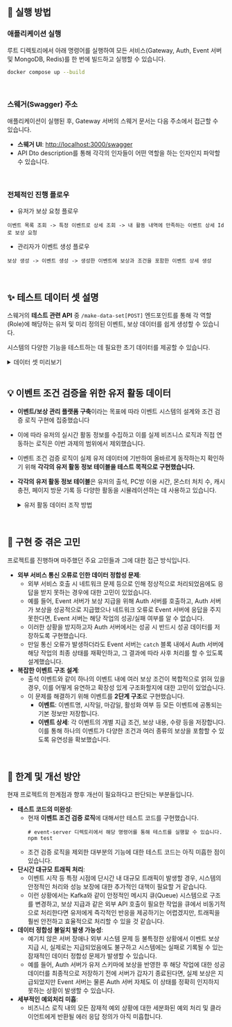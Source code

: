 ## 🚀 실행 방법

### 애플리케이션 실행

루트 디렉토리에서 아래 명령어를 실행하여 모든 서비스(Gateway, Auth, Event 서버 및 MongoDB, Redis)를 한 번에 빌드하고 실행할 수 있습니다.

```bash
docker compose up --build
```

<br>

### 스웨거(Swagger) 주소

애플리케이션이 실행된 후, Gateway 서버의 스웨거 문서는 다음 주소에서 접근할 수 있습니다.

- **스웨거 UI**: [http://localhost:3000/swagger](http://localhost:3000/swagger)
- API Dto description를 통해 각각의 인자들이 어떤 역할을 하는 인자인지 파악할 수 있습니다.

<br>

### 전체적인 진행 플로우
- 유저가 보상 요청 플로우
```
이벤트 목록 조회 -> 특정 이벤트로 상세 조회 -> 내 활동 내역에 만족하는 이벤트 상세 Id로 보상 요청
```
- 관리자가 이벤트 생성 플로우
```
보상 생성 -> 이벤트 생성 -> 생성한 이벤트에 보상과 조건을 포함한 이벤트 상세 생성
```

<br>

## ✨ 테스트 데이터 셋 설명

스웨거의 **테스트 관련 API** 중 `/make-data-set[POST]` 엔드포인트를 통해 각 역할(Role)에 해당하는 유저 및 미리 정의된 이벤트, 보상 데이터를 쉽게 생성할 수 있습니다. 

시스템의 다양한 기능을 테스트하는 데 필요한 초기 데이터를 제공할 수 있습니다.

<details>
  <summary>데이터 셋 미리보기</summary>  
  
  ### 🧑‍💻 유저 정보 (생성되는 유저 계정)
`/make-data-set` API를 통해 생성되는 기본 유저 계정 정보입니다.

- **ADMIN**: 모든 기능에 접근 가능 (USER 전용 API 제외)
    - `id`: `admin@admin.com`
    - `password`: `1234`
- **OPERATOR**: 이벤트 및 보상 등록 가능
    - `id`: `operator@operator.com`
    - `password`: `1234`
- **AUDITOR**: 이벤트 및 보상 내역 조회만 가능
    - `id`: `auditor@auditor.com`
    - `password`: `1234`
- **USER**: 보상 요청 가능
    - `id`: `user@user.com`
    - `password`: `1234`

### 🗓️ 이벤트 목록 (생성되는 이벤트)

`/make-data-set` API를 통해 생성되는 주요 이벤트 유형 및 조건은 다음과 같습니다.

- **출석 이벤트**
    - 2025-05-20 출석 시 아이템 지급
    - 2025-05-21 출석 시 아이템 지급
    - 2025-05-22 출석 시 아이템 지급
    - 2025-05-23 출석 시 아이템 지급
    - 2025-05-24 출석 시 아이템 지급
    - 2025-05-25 출석 시 아이템 지급
    - 2025-05-26 ~ 2025-05-30 출석 시 아이템 지급
    - 누적 5일 출석 시 아이템 지급
    - 누적 10일 출석 시 아이템 지급
- **PC방 이용 이벤트**
    - 2025-05-20 일일 PC방 이용 시간 60분 이상 시 아이템 지급
    - 누적 PC방 이용 시간 300분 이상 시 아이템 지급
- **몬스터 처치 이벤트**
    - 2025-05-20 일일 몬스터 처치 수 100 이상 시 경험치 쿠폰 지급
    - 2025-05-21 일일 몬스터 처치 수 200 이상 시 경험치 쿠폰 지급
    - 2025-05-22 일일 몬스터 처치 수 300 이상 시 경험치 쿠폰 지급
- **캐시 충전 이벤트**
    - 누적 캐시 100,000원 이상 시 포인트 지급
    - 누적 캐시 200,000원 이상 시 포인트 지급
- **페이지 방문 이벤트**
    - 넥슨 페이지 방문 시 쿠폰 지급

### 🎁 보상 목록 (생성되는 보상 유형)

`/make-data-set` API를 통해 생성되는 보상 유형은 다음과 같습니다.

- **캐시 포인트**
- **아이템**: 경험치 쿠폰, 다양한 종류의 장비 아이템 등
- **할인 쿠폰**
    
</details>

<br>

## 💡 이벤트 조건 검증을 위한 유저 활동 데이터

- **이벤트/보상 관리 플랫폼 구축**이라는 목표에 따라 이벤트 시스템의 설계와 조건 검증 로직 구현에 집중했습니다
- 이에 따라 유저의 실시간 활동 정보를 수집하고 이를 실제 비즈니스 로직과 직접 연동하는 로직은 이번 과제의 범위에서 제외했습니다.
- 이벤트 조건 검증 로직이 실제 유저 데이터에 기반하여 올바르게 동작하는지 확인하기 위해 **각각의 유저 활동 정보 테이블을 테스트 목적으로 구현했습니다.**
- **각각의 유저 활동 정보 테이블**은 유저의 출석, PC방 이용 시간, 몬스터 처치 수, 캐시 충전, 페이지 방문 기록 등 다양한 활동을 시뮬레이션하는 데 사용하고 있습니다.

  <details>
  
    <summary>유저 활동 데이터 조작 방법</summary>  
    <br>
  
    **테스트 관련 API를 통해 각각의 유저 활동 데이터를 스웨거에서 편하게 생성할 수 있습니다.**
    
  - **게임 접속 정보 (Access Game Information)**
      - POST 요청을 통해 접속한 날짜를 'yyyy-mm-dd' 형식으로 입력하여 데이터를 생성할 수 있습니다.
      - 당일 누적 이용 시간 및 당일 누적 PC방 이용 시간은 PATCH 요청을 통해 변경할 수 있습니다. (PATCH 요청 시 해당 컬럼 ID가 필요합니다.)
      - 또한, 패스권 개념을 도입하여 지난 날짜도 출석체크가 가능하도록 설계했습니다. (로직적인 예외 처리는 테스트 목적이므로 포함하지 않았습니다.)
  
  - **몬스터 처치 횟수 (Daily Monster Kill)**
      - POST 요청을 통해 접속한 날짜를 'yyyy-mm-dd' 형식으로 입력하여 데이터를 생성할 수 있습니다.
      - 당일 몬스터 처치 횟수는 PATCH 요청을 통해 변경할 수 있습니다. (PATCH 요청 시 해당 컬럼 ID가 필요합니다.)
  
  - **결제 내역 (Purchase History)**
      - POST 요청을 통해 결제 금액을 입력하여 내역을 생성할 수 있습니다.
      - `isPaid` 필드를 통해 이벤트로 받은 금액인지 실제 결제 금액인지 구별할 수 있도록 했습니다.
  
  - **페이지 방문 정보 (Page Visit)**
      - POST 요청을 통해 방문한 페이지 URL을 입력하여 내역을 생성할 수 있습니다.
  
  </details>

<br>

## 🧐 구현 중 겪은 고민

프로젝트를 진행하며 마주했던 주요 고민들과 그에 대한 접근 방식입니다.

- **외부 서비스 통신 오류로 인한 데이터 정합성 문제**:
    - 외부 서비스 호출 시 네트워크 문제 등으로 인해 정상적으로 처리되었음에도 응답을 받지 못하는 경우에 대한 고민이 있었습니다.
    - 예를 들어, Event 서버가 보상 지급을 위해 Auth 서버를 호출하고, Auth 서버가 보상을 성공적으로 지급했으나 네트워크 오류로 Event 서버에 응답을 주지 못한다면, Event 서버는 해당 작업의 성공/실패 여부를 알 수 없습니다.
    - 이러한 상황을 방지하고자 Auth 서버에서는 성공 시 반드시 성공 데이터를 저장하도록 구현했습니다.
    - 만일 통신 오류가 발생하더라도 Event 서버는 `catch` 블록 내에서 Auth 서버에 해당 작업의 최종 상태를 재확인하고, 그 결과에 따라 사후 처리를 할 수 있도록 설계했습니다.
- **복잡한 이벤트 구조 설계**:
    - 출석 이벤트와 같이 하나의 이벤트 내에 여러 보상 조건이 복합적으로 얽혀 있을 경우, 이를 어떻게 유연하고 확장성 있게 구조화할지에 대한 고민이 있었습니다.
    - 이 문제를 해결하기 위해 이벤트를 **2단계 구조**로 구현했습니다.
        - **이벤트**: 이벤트명, 시작일, 마감일, 활성화 여부 등 모든 이벤트에 공통되는 기본 정보만 저장합니다.
        - **이벤트 상세**: 각 이벤트의 개별 지급 조건, 보상 내용, 수량 등을 저장합니다. 이를 통해 하나의 이벤트가 다양한 조건과 여러 종류의 보상을 포함할 수 있도록 유연성을 확보했습니다.

<br>

## 🚧 한계 및 개선 방안

현재 프로젝트의 한계점과 향후 개선이 필요하다고 판단되는 부분들입니다.

- **테스트 코드의 미완성**:
    - 현재 **이벤트 조건 검증 로직**에 대해서만 테스트 코드를 구현했습니다.
      ```
      # event-server 디렉토리에서 해당 명령어를 통해 테스트를 실행할 수 있습니다.
      npm test
      ```
    - 조건 검증 로직을 제외한 대부분의 기능에 대한 테스트 코드는 아직 미흡한 점이 있습니다.
- **단시간 대규모 트래픽 처리**:
    - 이벤트 시작 등 특정 시점에 단시간 내 대규모 트래픽이 발생할 경우, 시스템의 안정적인 처리와 성능 보장에 대한 추가적인 대책이 필요할 거 같습니다.
    - 이런 상황에서는 Kafka와 같이 안정적인 메시지 큐(Queue) 시스템으로 구조를 변경하고, 보상 지급과 같은 외부 API 호출이 필요한 작업을 큐에서 비동기적으로 처리한다면 유저에게 즉각적인 반응을 제공하기는 어렵겠지만, 트래픽을 훨씬 안전하고 효율적으로 처리할 수 있을 것 같습니다.
- **데이터 정합성 불일치 발생 가능성**:
    - 예기치 않은 서버 장애나 외부 시스템 문제 등 불특정한 상황에서 이벤트 보상 지급 시, 실제로는 지급되었음에도 불구하고 시스템에는 실패로 기록될 수 있는 잠재적인 데이터 정합성 문제가 발생할 수 있습니다.
    - 예를 들어, Auth 서버가 유저 스키마에 보상을 반영한 후 해당 작업에 대한 성공 데이터를 최종적으로 저장하기 전에 서버가 갑자기 종료된다면, 실제 보상은 지급되었지만 Event 서버는 물론 Auth 서버 자체도 이 상태를 정확히 인지하지 못하는 상황이 발생할 수 있습니다.
- **세부적인 예외처리 미흡**:
    - 비즈니스 로직 내의 모든 잠재적 예외 상황에 대한 세분화된 예외 처리 및 클라이언트에게 반환될 에러 응답 정의가 아직 미흡합니다.